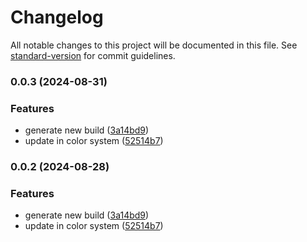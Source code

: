 # Changelog

All notable changes to this project will be documented in this file. See [standard-version](https://github.com/conventional-changelog/standard-version) for commit guidelines.

### 0.0.3 (2024-08-31)


### Features

* generate new build ([3a14bd9](https://github.com/mokkapps/changelog-generator-demo/commits/3a14bd97f58e7c186e7135d72f9deb442f9706f5))
* update in color system ([52514b7](https://github.com/mokkapps/changelog-generator-demo/commits/52514b7d8655abb035f380bd5acb7ff3f5d5ca88))

### 0.0.2 (2024-08-28)


### Features

* generate new build ([3a14bd9](https://github.com/mokkapps/changelog-generator-demo/commits/3a14bd97f58e7c186e7135d72f9deb442f9706f5))
* update in color system ([52514b7](https://github.com/mokkapps/changelog-generator-demo/commits/52514b7d8655abb035f380bd5acb7ff3f5d5ca88))
